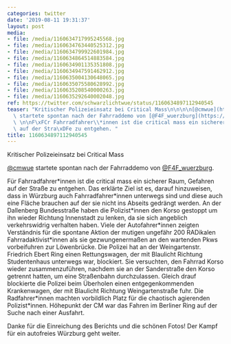 ```yaml
---
categories: twitter
date: '2019-08-11 19:31:37'
layout: post
media:
- file: /media/1160634717995245568.jpg
- file: /media/1160634763440525312.jpg
- file: /media/1160634799922601984.jpg
- file: /media/1160634864514883584.jpg
- file: /media/1160634901135351808.jpg
- file: /media/1160634947591462912.jpg
- file: /media/1160635004130648065.jpg
- file: /media/1160635075580628992.jpg
- file: /media/1160635208540000263.jpg
- file: /media/1160635292640002048.jpg
ref: https://twitter.com/schwarzlichtwue/status/1160634897112940545
teaser: "Kritischer Polizeieinsatz bei Critical Mass\n\n\n\n[@cmwue](https://twitter.com/cmwue)\
  \ startete spontan nach der Fahrraddemo von [@F4F_wuerzburg](https://twitter.com/F4F_wuerzburg).\
  \ \n\nF\xFCr Fahrradfahrer\\*innen ist die critical mass ein sicherer Raum, Gefahren\
  \ auf der Stra\xDFe zu entgehen. "
title: 1160634897112940545
---
```

Kritischer Polizeieinsatz bei Critical Mass



[@cmwue](https://twitter.com/cmwue) startete spontan nach der Fahrraddemo von [@F4F_wuerzburg](https://twitter.com/F4F_wuerzburg). 

Für Fahrradfahrer\*innen ist die critical mass ein sicherer Raum, Gefahren auf der Straße zu entgehen. 
Das erklärte Ziel ist es, darauf hinzuweisen, dass in Würzburg auch Fahrradfahrer\*innen unterwegs sind und diese auch eine Fläche brauchen auf der sie nicht ins Abseits gedrängt werden. 
An der Dallenberg Bundesstraße haben die Polizist\*innen den Korso gestoppt um ihn wieder Richtung Innenstadt zu lenken, da sie sich angeblich verkehrswidrig verhalten haben.
Viele der Autofahrer\*innen zeigten Verständnis für die spontane Aktion der mutigen ungefähr 200 RADikalen Fahrradaktivist\*innen als sie gezwungenermaßen an den wartenden Pkws vorbeifuhren zur Löwenbrücke.
Die Polizei hat an der Weingartenstr. Friedrich Ebert Ring einen Rettungswagen, der mit Blaulicht Richtung Studentenhaus unterwegs war, blockiert.
Sie versuchten, den Fahrrad Korso wieder zusammenzuführen, nachdem sie an der Sanderstraße den Korso getrennt hatten, um eine Straßenbahn durchzulassen.
Gleich drauf blockierte die Polizei beim Überholen einen entgegenkommenden Krankenwagen, der mit Blaulicht Richtung Weingartenstraße fuhr. Die Radfahrer\*innen machten vorbildlich Platz für die chaotisch agierenden Polizist\*innen. 
Höhepunkt der CM war das Fahren im Berliner Ring auf der Suche nach einer Ausfahrt.



Danke für die Einreichung des Berichts und die schönen Fotos! Der Kampf für ein autofreies Würzburg geht weiter. 